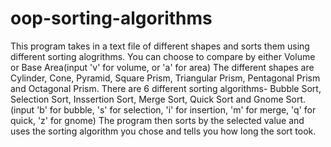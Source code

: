 # oop-sorting-algorithms
This program takes in a text file of different shapes and sorts them using different sorting alogrithms.
You can choose to compare by either Volume or Base Area(input 'v' for volume, or 'a' for area)
The different shapes are Cylinder, Cone, Pyramid, Square Prism, Triangular Prism, Pentagonal Prism and Octagonal Prism.
There are 6 different sorting algorithms- Bubble Sort, Selection Sort, Inssertion Sort, Merge Sort, Quick Sort and Gnome Sort.
(input 'b' for bubble, 's' for selection, 'i' for insertion, 'm' for merge, 'q' for quick, 'z' for gnome)
The program then sorts by the selected value and uses the sorting algorithm you chose and tells you how long the sort took.
